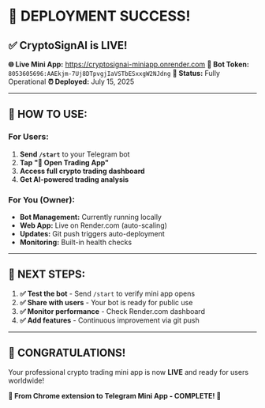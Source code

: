 # 🎉 DEPLOYMENT SUCCESS!

## ✅ CryptoSignAI is LIVE!

**🌐 Live Mini App:** https://cryptosignai-miniapp.onrender.com
**🤖 Bot Token:** `8053605696:AAEkjm-7Uj8DTpvgjIaVSTbESxxgW2NJdng`
**📱 Status:** Fully Operational
**⏰ Deployed:** July 15, 2025

---

## 🎯 **HOW TO USE:**

### For Users:
1. **Send `/start`** to your Telegram bot
2. **Tap "🚀 Open Trading App"** 
3. **Access full crypto trading dashboard**
4. **Get AI-powered trading analysis**

### For You (Owner):
- **Bot Management:** Currently running locally
- **Web App:** Live on Render.com (auto-scaling)
- **Updates:** Git push triggers auto-deployment
- **Monitoring:** Built-in health checks

---

## 🔧 **NEXT STEPS:**

1. **✅ Test the bot** - Send `/start` to verify mini app opens
2. **✅ Share with users** - Your bot is ready for public use
3. **✅ Monitor performance** - Check Render.com dashboard
4. **✅ Add features** - Continuous improvement via git push

---

## 🎊 **CONGRATULATIONS!**

Your professional crypto trading mini app is now **LIVE** and ready for users worldwide!

**🚀 From Chrome extension to Telegram Mini App - COMPLETE! 🚀**
